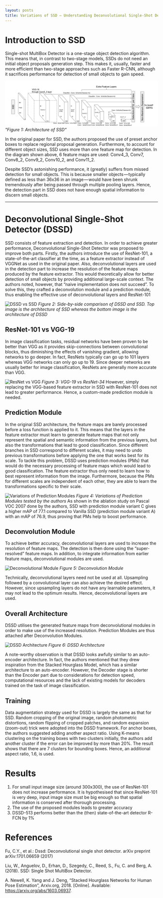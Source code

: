 ```yaml
---
layout: posts
title: Variations of SSD — Understanding Deconvolutional Single-Shot Detectors
---
```

# Introduction to SSD

Single-shot MultiBox Detector is a one-stage object detection algorithm. This means that, in contrast to two-stage models, SSDs do not need an initial object proposals generation step. This makes it, usually, faster and more efficient than two-stage approaches such as Faster R-CNN, although it sacrifices performance for detection of small objects to gain speed.

![Architecture of SSD](https://github.com/Amadeus-Winarto/amadeus-winarto.github.io/blob/master/imgs/ssd.png "Architecture of SSD")
*"Figure 1: Architecture of SSD"*

In the original paper for SSD, the authors proposed the use of preset anchor boxes to replace regional proposal generation. Furthermore, to account for different object sizes, SSD uses more than one feature map for detection. In the diagram shown above, 6 feature maps are used: Conv4_3, Conv7, Conv8_2, Conv9_2, Conv10_2, and Conv11_2.

Despite SSD’s astonishing performance, it (greatly) suffers from missed detection for small objects. This is because smaller objects — typically defined as less than 36x36 in an image — would have been shrunk tremendously after being passed through multiple pooling layers. Hence, the detection part in SSD does not have enough spatial information to discern small objects.

---
# Deconvolutional Single-Shot Detector (DSSD)

SSD consists of feature extraction and detection. In order to achieve greater performance, Deconvolutional Single-Shot Detector was proposed to improve both parts. Firstly, the authors introduce the use of ResNet-101, a state-of-the-art classifier at the time, as a feature extractor instead of VGGNet as used in the original paper. Also, deconvolutional layers are used in the detection part to increase the resolution of the feature maps produced by the feature extractor. This would theoretically allow for better detection of small objects by providing additional large-scale context.
The authors noted, however, that “naive implementation does not succeed”. To solve this, they crafted a deconvolution module and a prediction module, thus enabling the effective use of deconvolutional layers and ResNet-101

![DSSD vs SSD](https://github.com/Amadeus-Winarto/amadeus-winarto.github.io/blob/master/imgs/dssd2.png "DSSD vs SSD")
*Figure 2: Side-by-side comparison of DSSD and SSD. Top image is the architecture of SSD whereas the bottom image is the architecture of DSSD*

## ResNet-101 vs VGG-19
In image classification tasks, residual networks have been proven to be better than VGG as it provides skip-connections between convolutional blocks, thus diminishing the effects of vanishing gradient, allowing networks to go deeper. In fact, ResNets typically can go up to 101 layers whereas VGG networks can only go up to 19. Since deeper networks are usually better for image classification, ResNets are generally more accurate than VGG.

![ResNet vs VGG](https://github.com/Amadeus-Winarto/amadeus-winarto.github.io/blob/master/imgs/resnetvsvgg.png "VGG-19 vs ResNet-34")
*Figure 3: VGG-19 vs ResNet-34*
However, simply replacing the VGG-based feature extractor in SSD with ResNet-101 does not lead to greater performance. Hence, a custom-made prediction module is needed.

## Prediction Module
In the original SSD architecture, the feature maps are barely processed before a loss function is applied to it. This means that the layers in the feature extractor must learn to generate feature maps that not only represent the spatial and semantic information from the previous layers, but also the transformations that lead to good classification. Since different branches in SSD correspond to different scales, it may need to undo previous transformations before applying the one that works best for its scale.
To tackle this problem, DSSD uses prediction modules (PMs) that would do the necessary processing of feature maps which would lead to good classification. The feature extractor thus only need to learn how to best represent information from the image. Furthermore, because the PMs for different scales are independent of each other, they are able to learn the transformations specific to their scale.

![Variations of Prediction Modules](https://github.com/Amadeus-Winarto/amadeus-winarto.github.io/blob/master/imgs/VarPred.png "Variations of Prediction Modules")
*Figure 4: Variations of Prediction Modules tested by the authors*
As shown in the ablation study on Pascal VOC 2007 done by the authors, SSD with prediction module variant C gives a higher mAP of 77.1 compared to Vanilla SSD (prediction module variant A) with an mAP of 76.9, thus proving that PMs help to boost performance.

## Deconvolution Module
To achieve better accuracy, deconvolutional layers are used to increase the resolution of feature maps. The detection is then done using the “super-resolved” feature maps. In addition, to integrate information from earlier feature maps, deconvolutional modules are used.

![Deconvolutional Module](https://github.com/Amadeus-Winarto/amadeus-winarto.github.io/blob/master/imgs/Deconv.png "Deconvolutional Module")
*Figure 5: Deconvolution Module*

Technically, deconvolutional layers need not be used at all. Upsampling followed by a convolutional layer can also achieve the desired effect. However, since upsampling layers do not have any learnable parameters, it may not lead to the optimum results. Hence, deconvolutional layers are used.

## Overall Architecture
DSSD utilises the generated feature maps from deconvolutional modules in order to make use of the increased resolution. Prediction Modules are thus attached after Deconvolution Modules.

![DSSD Architecture](https://github.com/Amadeus-Winarto/amadeus-winarto.github.io/blob/master/imgs/Deconv.png "DSSD Architecture")
*Figure 6: DSSD Architecture*

A note-worthy observation is that DSSD looks awfully similar to an auto-encoder architecture. In fact, the authors mentioned that they drew inspiration from the Stacked Hourglass Model, which has a similar architecture to an auto-encoder. However, the Decoder stage is shorter than the Encoder part due to considerations for detection speed, computational resources and the lack of existing models for decoders trained on the task of image classification.

## Training
Data augmentation strategy used for DSSD is largely the same as that for SSD. Random cropping of the original image, random photometric distortions, random flipping of cropped patches, and random expansion (zoom-out) trick were adopted into the DSSD framework.
For anchor boxes, the authors suggested adding another aspect ratio. Using K-means clustering on the training boxes with two clusters initially, the authors add another cluster if the error can be improved by more than 20%. The result shows that there are 7 clusters for bounding boxes. Hence, an additional aspect ratio, 1.6, is used.

# Results
1. For small input image size (around 300x300), the use of ResNet-101 does not increase performance. It is hypothesised that since ResNet-101 is very deep, input image size must be big enough so that spatial information is conserved after thorough processing.
2. The use of the proposed modules leads to greater accuracy
3. DSSD-513 performs better than the (then) state-of-the-art detector R-FCN by 1%

# References
Fu, C.Y., et al.: Dssd: Deconvolutional single shot detector. arXiv preprint arXiv:1701.06659 (2017)

Liu, W., Anguelov, D., Erhan, D., Szegedy, C., Reed, S., Fu, C. and Berg, A. (2018). SSD: Single Shot MultiBox Detector.

A. Newell, K. Yang and J. Deng, “Stacked Hourglass Networks for Human Pose Estimation”, Arxiv.org, 2018. [Online]. Available: https://arxiv.org/abs/1603.06937.
